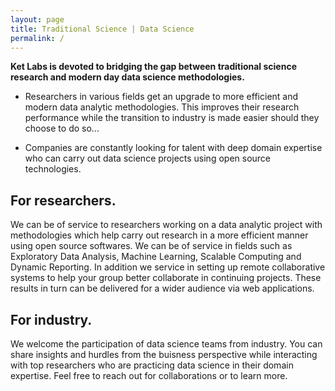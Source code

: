 ```yaml
---
layout: page
title: Traditional Science | Data Science
permalink: /
---    
```


__Ket Labs is devoted to bridging the gap between traditional science research and modern day data science methodologies.__ 


 * Researchers in various fields get an upgrade to more efficient and modern data analytic methodologies. This improves their research performance while the transition to industry is made easier should they choose to do so...  

 * Companies are constantly looking for talent with deep domain expertise who can carry out data science projects using open source technologies.    
 

## For researchers. 

We can be of service to researchers working on a data analytic project with methodologies which help carry out research in a more efficient manner using open source softwares. We can be of service in fields such as Exploratory Data Analysis, Machine Learning, Scalable Computing and Dynamic Reporting. In addition we service in setting up remote collaborative systems to help your group better collaborate in continuing projects. These results in turn can be delivered for a wider audience via web applications.         


## For industry.       

We welcome the participation of data science teams from industry. You can share insights and hurdles from the buisness perspective while interacting with top researchers who are practicing data science in their domain expertise. Feel free to reach out for collaborations or to learn more.       
   
